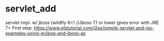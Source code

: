 # servlet_add
servlet impl. w/ jboss (wildfly 8+) //Jboss 7.1 or lower gives error with JRE 7+
First step: https://www.ejbtutorial.com/j2ee/simple-servlet-and-jsp-examples-using-eclipse-and-jboss-as

